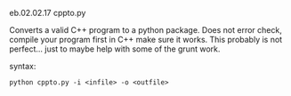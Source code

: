 eb.02.02.17
cppto.py

Converts a valid C++ program to a python package. Does not error check, compile your program first in C++ make sure it works. This probably is not perfect... just to maybe help with some of the grunt work.

syntax:

	python cppto.py -i <infile> -o <outfile>
